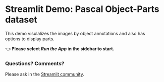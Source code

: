 # Streamlit Demo: Pascal Object-Parts dataset

This demo visulalizes the images by object annotations and also has options to display parts.

👈 **Please select _Run the App_ in the sidebar to start.**

### Questions? Comments?

Please ask in the [Streamlit community](https://discuss.streamlit.io).


